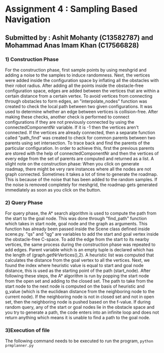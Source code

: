 # Assignment 4 : Sampling Based Navigation
## Submitted by : Ashit Mohanty (C13582787) and Mohammad Anas Imam Khan (C17566828)

### 1) Construction Phase
For the construction phase, first sample points by using meshgrid and adding a noise to the samples to induce randomness. Next, the vertices were added inside the configuration space by inflating all the obstacles with their robot radius. After adding all the points inside the obstacle-free configuration space, edges are added between the vertices that are within a certain distance from a certain vertex. To avoid vertices from connecting through obstacles to form edges, an "interpolate_nodes" function was created to check the local path between two given configurations. It was used to determine whether an edge between vertices is collision-free. After making these checks, another check is performed to connect configurations if they are not previously connected by using the connectedComponentNr variable. If it is -1 then the vertices aren't connected. If the vertices are already connected, then a separate function called "path_find" was created to check for common parents between two parents using set intersection. To trace back and find the parents of the particular configuration. In order to achieve this, first the previous parents are stored with the help of connectedComponentNr and then the vertices of every edge from the set of parents are computed and returned as a list.
A slight note on the construction phase: When you click on generate roadmap, there might be very rare instances where all the nodes are not graph connected. Sometimes it takes a lot of time to generate the roadmap. This is because of the noise that has been added to the random samples. If the noise is removed completely for meshgrid, the roadmap gets generated immediately as soon as you click on the button. 

### 2) Query Phase
For query phase, the A* search algorithm is used to compute the path from the start to the goal node. This was done through "find_path" function which takes in start node, goal node and the graph as arguments. This function has already been passed inside the Scene class defined inside scene.py. "qs" and "qg" are variables to add the start and goal vertex inside the obstacle-free C-space. To add the edge from the start to its nearby vertices, the same process during the construction phase was repeated to add edges. Parent variable which is an empty tuple is declared which has the length of (graph.getNrVertices(),2). A heuristic list was computed that calculates the distance from the goal vertex to all the vertices. Next, we found the index where heuristic value is equal to start and goal node distance, this is used as the starting point of the path (start_node). After following these steps, the A* algorithm is run by popping the start node from the open set and adding to the closed set. The path to take from the start node to the next node is computed on the basis of heuristic and g_value (which is the euclidean distance from the neighboring node to the current node). If the neighboring node is not in closed set and not in open set, then the neighboring node is pushed based on the f-value. If during random query, any of the start or goal nodes lie in the obstacle space and you try to generate a path, the code enters into an infinite loop and does not return anything which means it is unable to find a path to the goal node. 

### 3)Execution of file
The following command needs to be executed to run the program,
`python prmplanner.py`

 
